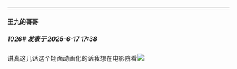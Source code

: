 ﻿
*****

####  王九的哥哥  
##### 1026#       发表于 2025-6-17 17:38

讲真这几话这个场面动画化的话我想在电影院看<img src="https://static.stage1st.com/image/smiley/face2017/143.png" referrerpolicy="no-referrer">


